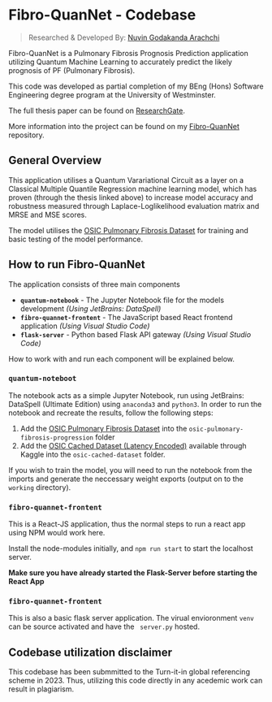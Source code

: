 # Fibro-QuanNet - Codebase

> Researched & Developed By: [Nuvin Godakanda Arachchi](https://nuvinga.github.io)

Fibro-QuanNet is a Pulmonary Fibrosis Prognosis Prediction application utilizing
Quantum Machine Learning to accurately predict the likely prognosis of PF
(Pulmonary Fibrosis).

This code was developed as partial completion of my BEng (Hons) Software
Engineering degree program at the University of Westminster.

The full thesis paper can be found on
[ResearchGate](http://dx.doi.org/10.13140/RG.2.2.25905.76642/1).

More information into the project can be found on my
[Fibro-QuanNet](https://github.com/nuvinga/fibro-quannet) repository.

## General Overview

This application utilises a Quantum Varariational Circuit as a
layer on a Classical Multiple Quantile Regression machine learning
model, which has proven (through the thesis linked above) to increase
model accuracy and robustness measured through Laplace-Loglikelihood
evaluation matrix and MRSE and MSE scores.

The model utilises the [OSIC Pulmonary Fibrosis Dataset](https://www.osicild.org/) for training and basic testing of the model performance.

## How to run Fibro-QuanNet

The application consists of three main components

<ul>
  <li>
    <b><code>quantum-notebook</code></b> - The Jupyter Notebook file for the models development 
    <i>(Using JetBrains: DataSpell)</i>
  </li>
  <li>
    <b><code>fibro-quannet-frontent</code></b> - The JavaScript based
    React frontend application
    <i>(Using Visual Studio Code)</i>
  </li>
  <li>
    <b><code>flask-server</code></b> - Python based Flask API gateway
    <i>(Using Visual Studio Code)</i>
  </li>
</ul>

How to work with and run each component will be explained below.

### <code>quantum-noteboot</code>

The notebook acts as a simple Jupyter Notebook, run using JetBrains:
DataSpell (Ultimate Edition) using <code>anaconda3</code> and
<code>python3</code>. In order to run the notebook and recreate
the results, follow the following steps:

<ol>
  <li>
    Add the <a href="https://www.osicild.org/">OSIC Pulmonary Fibrosis Dataset</a>
    into the <code>osic-pulmonary-fibrosis-progression</code> folder
  <li>
    Add the <a href="https://www.kaggle.com/datasets/paulmreese/osic-cached-dataset">OSIC Cached Dataset (Latency Encoded)</a>
    available through Kaggle into the <code>osic-cached-dataset</code>
    folder.
</ol>

If you wish to train the model, you will need to run the notebook
from the imports and generate the neccessary weight exports (output
on to the <code>working</code> directory).

### <code>fibro-quannet-frontent</code>

This is a React-JS application, thus the normal steps to run a react
app using NPM would work here.

Install the node-modules initially, and <code>npm run start</code> to
start the localhost server.

<b>Make sure you have already started the Flask-Server before starting
the React App</b>

### <code>fibro-quannet-frontent</code>

This is also a basic flask server application. The virual envioronment 
<code>venv</code> can be source activated and have the <code>
server.py</code> hosted.

## Codebase utilization disclaimer

This codebase has been submmitted to the Turn-it-in global referencing
scheme in 2023. Thus, utilizing this code directly in any acedemic 
work can result in plagiarism.
